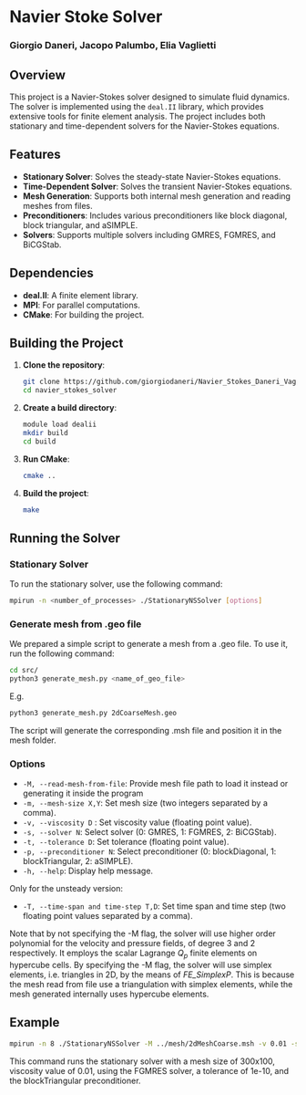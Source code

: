 # Navier Stoke Solver
### Giorgio Daneri, Jacopo Palumbo, Elia Vaglietti

## Overview

This project is a Navier-Stokes solver designed to simulate fluid dynamics. The solver is implemented using the ```deal.II``` library, which provides extensive tools for finite element analysis. The project includes both stationary and time-dependent solvers for the Navier-Stokes equations.

## Features

- **Stationary Solver**: Solves the steady-state Navier-Stokes equations.
- **Time-Dependent Solver**: Solves the transient Navier-Stokes equations.
- **Mesh Generation**: Supports both internal mesh generation and reading meshes from files.
- **Preconditioners**: Includes various preconditioners like block diagonal, block triangular, and aSIMPLE.
- **Solvers**: Supports multiple solvers including GMRES, FGMRES, and BiCGStab.

## Dependencies

- **deal.II**: A finite element library.
- **MPI**: For parallel computations.
- **CMake**: For building the project.

## Building the Project

1. **Clone the repository**:
    ```sh
    git clone https://github.com/giorgiodaneri/Navier_Stokes_Daneri_Vaglietti.git
    cd navier_stokes_solver
    ```

2. **Create a build directory**:
    ```sh
    module load dealii
    mkdir build
    cd build
    ```

3. **Run CMake**:
    ```sh
    cmake ..
    ```

4. **Build the project**:
    ```sh
    make
    ```

## Running the Solver

### Stationary Solver

To run the stationary solver, use the following command:
```sh
mpirun -n <number_of_processes> ./StationaryNSSolver [options]
```
### Generate mesh from .geo file
We prepared a simple script to generate a mesh from a .geo file. To use it, run the following command:
```sh
cd src/
python3 generate_mesh.py <name_of_geo_file>
```
E.g.
```sh
python3 generate_mesh.py 2dCoarseMesh.geo
```
The script will generate the corresponding .msh file and position it in the mesh folder.
### Options

- `-M, --read-mesh-from-file`: Provide mesh file path to load it instead or generating it inside the program
- `-m, --mesh-size X,Y`: Set mesh size (two integers separated by a comma).
- `-v, --viscosity D` : Set viscosity value (floating point value).
- `-s, --solver N`: Select solver (0: GMRES, 1: FGMRES, 2: BiCGStab).
- `-t, --tolerance D`: Set tolerance (floating point value).
- `-p, --preconditioner N`: Select preconditioner (0: blockDiagonal, 1: blockTriangular, 2: aSIMPLE).
- `-h, --help`: Display help message.

Only for the unsteady version:
- `-T, --time-span and time-step T,D`: Set time span and time step (two floating point values separated by a comma).

Note that by not specifying the -M flag, the solver will use higher order polynomial for the velocity and pressure fields, of degree 3 and 2 respectively. It employs the scalar Lagrange $Q_p$ finite elements on hypercube cells. 
By specifying the -M flag, the solver will use simplex elements, i.e. triangles in 2D, by the means of *FE_SimplexP*. This is because the mesh read from file use a triangulation with simplex elements, while the mesh generated internally uses hypercube elements. 

## Example

```sh
mpirun -n 8 ./StationaryNSSolver -M ../mesh/2dMeshCoarse.msh -v 0.01 -s 1 -t 0.000000001 -p 1
```

This command runs the stationary solver with a mesh size of 300x100, viscosity value of 0.01, using the FGMRES solver, a tolerance of 1e-10, and the blockTriangular preconditioner.